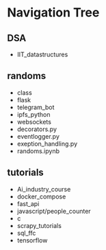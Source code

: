 # Navigation Tree

## DSA
  * IIT_datastructures

## randoms
  * class
  * flask
  * telegram_bot
  * ipfs_python
  * websockets
  * decorators.py
  * eventlogger.py
  * exeption_handling.py
  * randoms.ipynb

## tutorials
  * Ai_industry_course
  * docker_compose
  * fast_api
  * javascript/people_counter
  * c
  * scrapy_tutorials
  * sql_ffc
  * tensorflow